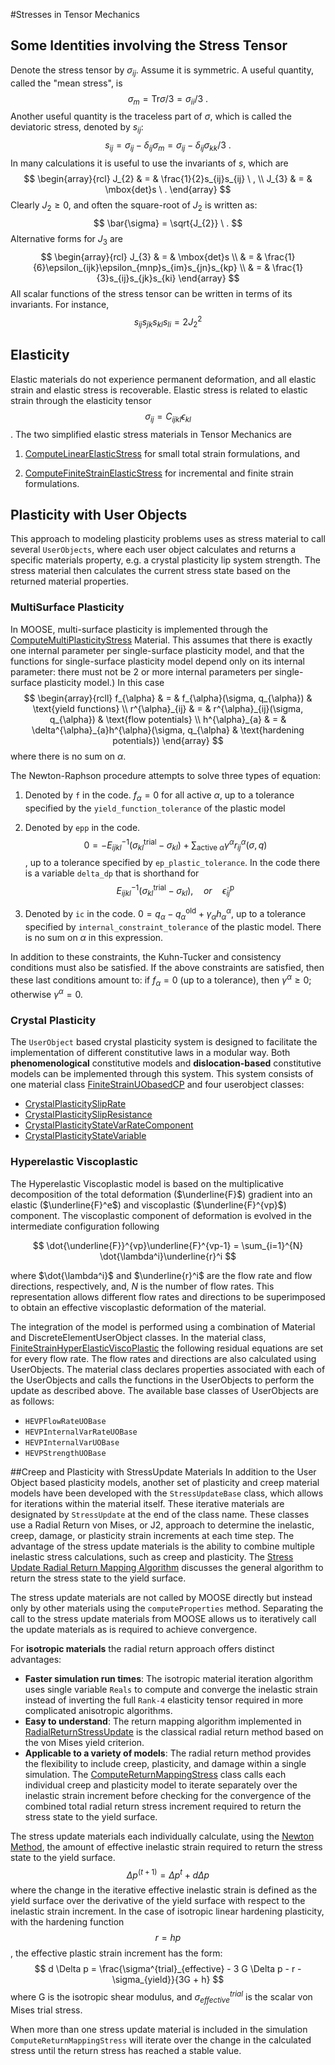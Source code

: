 #Stresses in Tensor Mechanics

## Some Identities involving the Stress Tensor
Denote the stress tensor by $\sigma_{ij}$.  Assume it is symmetric.  A useful quantity, called the "mean stress", is
$$
\sigma_{m} = \mbox{Tr}\sigma/3 = \sigma_{ii}/3 \ .
$$
Another useful quantity is the traceless part of $\sigma$, which is called the deviatoric stress, denoted by $s_{ij}$:
$$
s_{ij} = \sigma_{ij} - \delta_{ij}\sigma_{m} = \sigma_{ij} - \delta_{ij}\sigma_{kk}/3 \ .
$$
In many calculations it is useful to use the invariants of $s$, which are
$$
\begin{array}{rcl}
J_{2} & = & \frac{1}{2}s_{ij}s_{ij} \ , \\
J_{3} & = & \mbox{det}s \ .
\end{array}
$$
Clearly $J_{2} \geq 0$, and
often the square-root of $J_{2}$ is written as:
$$
\bar{\sigma} = \sqrt{J_{2}} \ .
$$
Alternative forms for $J_{3}$ are
$$
\begin{array}{rcl}
J_{3} & = & \mbox{det}s \\
& = & \frac{1}{6}\epsilon_{ijk}\epsilon_{mnp}s_{im}s_{jn}s_{kp} \\
& = & \frac{1}{3}s_{ij}s_{jk}s_{ki}
\end{array}
$$
All scalar functions of the stress tensor can be written in terms of its invariants.  For instance,
$$
s_{ij}s_{jk}s_{kl}s_{li} = 2J_{2}^{2}
$$

## Elasticity
Elastic materials do not experience permanent deformation, and all elastic strain and elastic stress is recoverable.  Elastic stress is related to elastic strain through the elasticity tensor
$$
\sigma_{ij} = C_{ijkl} \epsilon_{kl}
$$.
The two simplified elastic stress materials in Tensor Mechanics are

1. [ComputeLinearElasticStress](/Materials/ComputeLinearElasticStress.md) for small total strain formulations, and

2. [ComputeFiniteStrainElasticStress](/Materials/ComputeFiniteStrainElasticStress.md) for incremental and finite strain formulations.

## Plasticity with User Objects
This approach to modeling plasticity problems uses as stress material to call several `UserObjects`, where each user object calculates and returns a specific materials property, e.g. a crystal plasticity lip system strength.  The stress material then calculates the current stress state based on the returned material properties.

### MultiSurface Plasticity
In MOOSE, multi-surface plasticity is implemented through the [ComputeMultiPlasticityStress](/Materials/ComputeMultiPlasticityStress.md) Material. This assumes that there is exactly one internal parameter per single-surface plasticity model, and that the functions for single-surface plasticity model depend only on its internal parameter: there must not be 2 or more internal parameters per single-surface plasticity model.)  In this case
$$
\begin{array}{rcll}
f_{\alpha} & = & f_{\alpha}(\sigma, q_{\alpha}) & \text{yield functions} \\
r^{\alpha}_{ij} & = & r^{\alpha}_{ij}(\sigma, q_{\alpha}) & \text{flow potentials} \\
h^{\alpha}_{a} & = & \delta^{\alpha}_{a}h^{\alpha}(\sigma, q_{\alpha} & \text{hardening potentials})
\end{array}
$$
where there is no sum on $\alpha$.

The Newton-Raphson procedure attempts to solve three types of equation:

1. Denoted by `f` in the code.  $f_{\alpha} = 0$ for all active $\alpha$, up to a tolerance specified by the `yield_function_tolerance` of the plastic model

2. Denoted by `epp` in the code.  $$0 = -E^{-1}_{ijkl}(\sigma_{kl}^{\mathrm{trial}} - \sigma_{kl}) + \sum_{\mathrm{active}\ \alpha}\gamma^{\alpha}r^{\alpha}_{ij}(\sigma, q)$$, up to a tolerance specified by `ep_plastic_tolerance`.  In the code there is a variable `delta_dp` that is shorthand for  $$E^{-1}_{ijkl}(\sigma_{kl}^{\mathrm{trial}} - \sigma_{kl}), \quad or \quad \dot{\epsilon}^{\mathrm{p}}_{ij}$$

3. Denoted by `ic` in the code.  $0 = q_{\alpha} - q_{\alpha}^{\mathrm{old}} + \gamma_{\alpha}h^{\alpha}_{\alpha}$, up to a tolerance specified by `internal_constraint_tolerance` of the plastic model.  There is no sum on $\alpha$ in this expression.

In addition to these constraints, the Kuhn-Tucker and consistency conditions must also be satisfied.  If the above constraints are satisfied, then these last conditions amount to: if $f_{\alpha}=0$ (up to a tolerance), then $\gamma^{\alpha}\geq 0$; otherwise $\gamma^{\alpha}=0$.

### Crystal Plasticity
The `UserObject` based crystal plasticity system is designed to facilitate the implementation of different constitutive laws in a modular way. Both **phenomenological** constitutive models and **dislocation-based** constitutive models can be implemented through this system. This system consists of one material class [FiniteStrainUObasedCP](/Materials/FiniteStrainUObasedCP.md) and four userobject classes:

* [CrystalPlasticitySlipRate](/UserObjects/CrystalPlasticitySlipRateGSS.md)
* [CrystalPlasticitySlipResistance](/UserObjects/CrystalPlasticitySlipResistanceGSS.md)
* [CrystalPlasticityStateVarRateComponent](/UserObjects/CrystalPlasticityStateVarRateComponentGSS.md)
* [CrystalPlasticityStateVariable](/UserObjects/CrystalPlasticityStateVariable.md)

### Hyperelastic Viscoplastic
The Hyperelastic Viscoplastic model is based on the multiplicative decomposition of the total deformation ($\underline{F}$) gradient into an elastic ($\underline{F}^e$) and viscoplastic ($\underline{F}^{vp}$) component. The viscoplastic component of deformation is evolved in the intermediate configuration following

$$
\dot{\underline{F}}^{vp}\underline{F}^{vp-1} = \sum_{i=1}^{N} \dot{\lambda^i}\underline{r}^i
$$

where $\dot{\lambda^i}$ and $\underline{r}^i$ are the flow rate and flow directions, respectively, and, $N$ is the number of flow rates. This representation allows different flow rates and directions to be superimposed to obtain an effective viscoplastic deformation of the material.


The integration of the model is performed using a combination of Material and DiscreteElementUserObject classes.  In the material class, [FiniteStrainHyperElasticViscoPlastic](/Materials/FiniteStrainHyperElasticViscoPlastic.md) the following residual equations are set for every flow rate. The flow rates and directions are also calculated using UserObjects. The material class declares properties associated with each of the UserObjects and calls the functions in the UserObjects to perform the update as described above. The available base classes of UserObjects are as follows:

* `HEVPFlowRateUOBase`
* `HEVPInternalVarRateUOBase`
* `HEVPInternalVarUOBase`
* `HEVPStrengthUOBase`


##Creep and Plasticity with StressUpdate Materials
In addition to the User Object based plasticity models, another set of plasticity and creep material models have been developed with the `StressUpdateBase` class, which allows for iterations within the material itself.  These iterative materials are designated by `StressUpdate` at the end of the class name. These classes use a Radial Return von Mises, or J2, approach to determine the inelastic, creep, damage, or plasticity strain increments at each time step.  The advantage of the stress update materials is the ability to combine multiple inelastic stress calculations, such as creep and plasticity. The [Stress Update Radial Return Mapping Algorithm](/Materials/RadialReturnStressUpdate.md) discusses the general algorithm to return the stress state to the yield surface.

The stress update materials are not called by MOOSE directly but instead only by other materials using the `computeProperties` method. Separating the call to the stress update materials from MOOSE allows us to iteratively call the update materials as is required to achieve convergence.

For **isotropic materials** the radial return approach offers distinct advantages:

  - **Faster simulation run times**: The isotropic material iteration algorithm uses single variable `Reals` to compute and converge the inelastic strain instead of inverting the full `Rank-4` elasticity tensor required in more complicated anisotropic algorithms.
  - **Easy to understand**: The return mapping algorithm implemented in [RadialReturnStressUpdate](Materials/RadialReturnStressUpdate.md) is the classical radial return method based on the von Mises yield criterion.
  - **Applicable to a variety of models**: The radial return method provides the flexibility to include creep, plasticity, and damage within a single simulation.  The [ComputeReturnMappingStress](/Materials/ComputeReturnMappingStress.md) class calls each individual creep and plasticity model to iterate separately over the inelastic strain increment before checking for the convergence of the combined total radial return stress increment required to return the stress state to the yield surface.


The stress update materials each individually calculate, using the [Newton Method](http://mathworld.wolfram.com/NewtonsMethod.html), the amount of effective inelastic strain required to return the stress state to the yield surface.
$$
\Delta p^{(t+1)} = \Delta p^t + d \Delta p
$$
where the change in the iterative effective inelastic strain is defined as the yield surface over the derivative of the yield surface with respect to the inelastic strain increment. In the case of isotropic linear hardening plasticity, with the hardening function $$ r = hp$$, the effective plastic strain increment has the form:
$$
 d \Delta p = \frac{\sigma^{trial}_{effective} - 3 G \Delta p - r - \sigma_{yield}}{3G + h}
$$
where G is the isotropic shear modulus, and $\sigma^{trial}_{effective}$ is the scalar von Mises trial stress.  

When more than one stress update material is included in the simulation `ComputeReturnMappingStress` will iterate over the change in the calculated stress until the return stress has reached a stable value.

